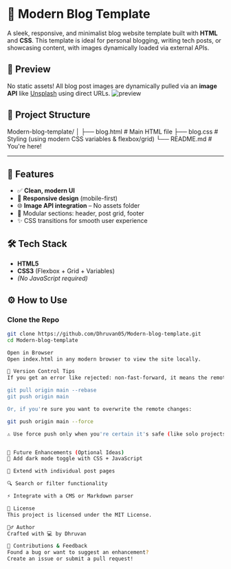 # 📝 Modern Blog Template

A sleek, responsive, and minimalist blog website template built with **HTML** and **CSS**. This template is ideal for personal blogging, writing tech posts, or showcasing content, with images dynamically loaded via external APIs.



## 📸 Preview

No static assets! All blog post images are dynamically pulled via an **image API** like [Unsplash](https://unsplash.com/) using direct URLs.
![preview](https://github.com/user-attachments/assets/82945dba-af78-4148-b5d4-93688c3ec557)



## 📁 Project Structure


Modern-blog-template/
│
├── blog.html # Main HTML file
├── blog.css # Styling (using modern CSS variables & flexbox/grid)
└── README.md # You're here!


---

## 🚀 Features

- ✅ **Clean, modern UI**
- 📱 **Responsive design** (mobile-first)
- 🌐 **Image API integration** – No assets folder
- 🧩 Modular sections: header, post grid, footer
- ✨ CSS transitions for smooth user experience



## 🛠️ Tech Stack

- **HTML5**
- **CSS3** (Flexbox + Grid + Variables)
- *(No JavaScript required)*



## ⚙️ How to Use

### Clone the Repo

```bash
git clone https://github.com/Dhruvan05/Modern-blog-template.git
cd Modern-blog-template

Open in Browser
Open index.html in any modern browser to view the site locally.

🔄 Version Control Tips
If you get an error like rejected: non-fast-forward, it means the remote repo has updates your local copy doesn't. Use:

git pull origin main --rebase
git push origin main

Or, if you're sure you want to overwrite the remote changes:

git push origin main --force

⚠️ Use force push only when you're certain it's safe (like solo projects).


🧪 Future Enhancements (Optional Ideas)
🌙 Add dark mode toggle with CSS + JavaScript

📝 Extend with individual post pages

🔍 Search or filter functionality

⚡ Integrate with a CMS or Markdown parser

📄 License
This project is licensed under the MIT License.

🙋‍♂️ Author
Crafted with 💻 by Dhruvan

🤝 Contributions & Feedback
Found a bug or want to suggest an enhancement?
Create an issue or submit a pull request!

